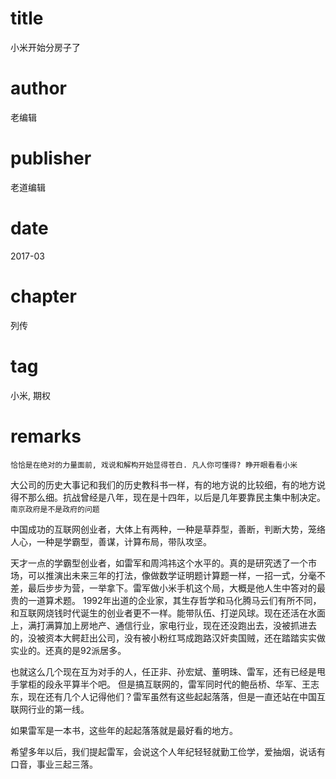 # title
小米开始分房子了

# author
老编辑

# publisher
老道编辑

# date
2017-03

# chapter
列传

# tag
小米, 期权

# remarks
`恰恰是在绝对的力量面前, 戏说和解构开始显得苍白. 凡人你可懂得? 睁开眼看看小米`

大公司的历史大事记和我们的历史教科书一样，有的地方说的比较细，有的地方说得不那么细。抗战曾经是八年，现在是十四年，以后是几年要靠民主集中制决定。`南京政府是不是政府的问题`


中国成功的互联网创业者，大体上有两种，一种是草莽型，善断，判断大势，笼络人心，一种是学霸型，善谋，计算布局，带队攻坚。


天才一点的学霸型创业者，如雷军和周鸿祎这个水平的。真的是研究透了一个市场，可以推演出未来三年的打法，像做数学证明题计算题一样，一招一式，分毫不差，最后步步为营，一举拿下。雷军做小米手机这个局，大概是他人生中答对的最贵的一道算术题。
1992年出道的企业家，其生存哲学和马化腾马云们有所不同，和互联网烧钱时代诞生的创业者更不一样。能带队伍、打逆风球。现在还活在水面上，满打满算加上房地产、通信行业，家电行业，现在还没跑出去，没被抓进去的，没被资本大鳄赶出公司，没有被小粉红骂成跑路汉奸卖国贼，还在踏踏实实做实业的。还真的是92派居多。


也就这么几个现在互为对手的人，任正非、孙宏斌、董明珠、雷军，还有已经是甩手掌柜的段永平算半个吧。
但是搞互联网的，雷军同时代的鲍岳桥、华军、王志东，现在还有几个人记得他们？雷军虽然有这些起起落落，但是一直还站在中国互联网行业的第一线。


如果雷军是一本书，这些年的起起落落就是最好看的地方。


希望多年以后，我们提起雷军，会说这个人年纪轻轻就勤工俭学，爱抽烟，说话有口音，事业三起三落。

